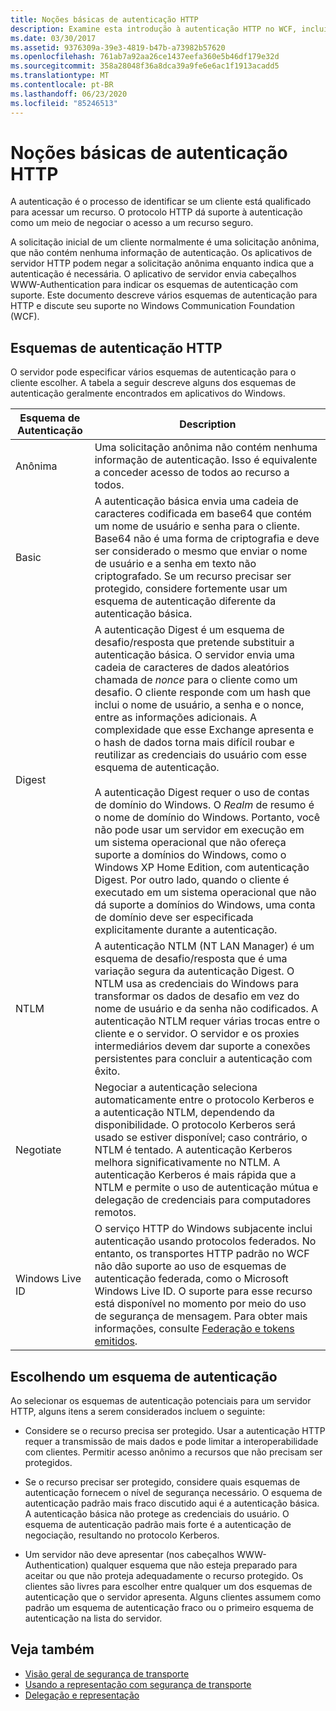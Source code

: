 ```yaml
---
title: Noções básicas de autenticação HTTP
description: Examine esta introdução à autenticação HTTP no WCF, incluindo esquemas de autenticação HTTP e escolhendo um esquema de autenticação.
ms.date: 03/30/2017
ms.assetid: 9376309a-39e3-4819-b47b-a73982b57620
ms.openlocfilehash: 761ab7a92aa26ce1437eefa360e5b46df179e32d
ms.sourcegitcommit: 358a28048f36a8dca39a9fe6e6ac1f1913acadd5
ms.translationtype: MT
ms.contentlocale: pt-BR
ms.lasthandoff: 06/23/2020
ms.locfileid: "85246513"
---
```

# <a name="understanding-http-authentication"></a>Noções básicas de autenticação HTTP
A autenticação é o processo de identificar se um cliente está qualificado para acessar um recurso. O protocolo HTTP dá suporte à autenticação como um meio de negociar o acesso a um recurso seguro.  
  
 A solicitação inicial de um cliente normalmente é uma solicitação anônima, que não contém nenhuma informação de autenticação. Os aplicativos de servidor HTTP podem negar a solicitação anônima enquanto indica que a autenticação é necessária. O aplicativo de servidor envia cabeçalhos WWW-Authentication para indicar os esquemas de autenticação com suporte. Este documento descreve vários esquemas de autenticação para HTTP e discute seu suporte no Windows Communication Foundation (WCF).  
  
## <a name="http-authentication-schemes"></a>Esquemas de autenticação HTTP  
 O servidor pode especificar vários esquemas de autenticação para o cliente escolher. A tabela a seguir descreve alguns dos esquemas de autenticação geralmente encontrados em aplicativos do Windows.  
  
|Esquema de Autenticação|Description|  
|---------------------------|-----------------|  
|Anônima|Uma solicitação anônima não contém nenhuma informação de autenticação. Isso é equivalente a conceder acesso de todos ao recurso a todos.|  
|Basic|A autenticação básica envia uma cadeia de caracteres codificada em base64 que contém um nome de usuário e senha para o cliente. Base64 não é uma forma de criptografia e deve ser considerado o mesmo que enviar o nome de usuário e a senha em texto não criptografado. Se um recurso precisar ser protegido, considere fortemente usar um esquema de autenticação diferente da autenticação básica.|  
|Digest|A autenticação Digest é um esquema de desafio/resposta que pretende substituir a autenticação básica. O servidor envia uma cadeia de caracteres de dados aleatórios chamada de *nonce* para o cliente como um desafio. O cliente responde com um hash que inclui o nome de usuário, a senha e o nonce, entre as informações adicionais. A complexidade que esse Exchange apresenta e o hash de dados torna mais difícil roubar e reutilizar as credenciais do usuário com esse esquema de autenticação.<br /><br /> A autenticação Digest requer o uso de contas de domínio do Windows. O *Realm* de resumo é o nome de domínio do Windows. Portanto, você não pode usar um servidor em execução em um sistema operacional que não ofereça suporte a domínios do Windows, como o Windows XP Home Edition, com autenticação Digest. Por outro lado, quando o cliente é executado em um sistema operacional que não dá suporte a domínios do Windows, uma conta de domínio deve ser especificada explicitamente durante a autenticação.|  
|NTLM|A autenticação NTLM (NT LAN Manager) é um esquema de desafio/resposta que é uma variação segura da autenticação Digest. O NTLM usa as credenciais do Windows para transformar os dados de desafio em vez do nome de usuário e da senha não codificados. A autenticação NTLM requer várias trocas entre o cliente e o servidor. O servidor e os proxies intermediários devem dar suporte a conexões persistentes para concluir a autenticação com êxito.|  
|Negotiate|Negociar a autenticação seleciona automaticamente entre o protocolo Kerberos e a autenticação NTLM, dependendo da disponibilidade. O protocolo Kerberos será usado se estiver disponível; caso contrário, o NTLM é tentado. A autenticação Kerberos melhora significativamente no NTLM. A autenticação Kerberos é mais rápida que a NTLM e permite o uso de autenticação mútua e delegação de credenciais para computadores remotos.|  
|Windows Live ID|O serviço HTTP do Windows subjacente inclui autenticação usando protocolos federados. No entanto, os transportes HTTP padrão no WCF não dão suporte ao uso de esquemas de autenticação federada, como o Microsoft Windows Live ID. O suporte para esse recurso está disponível no momento por meio do uso de segurança de mensagem. Para obter mais informações, consulte [Federação e tokens emitidos](federation-and-issued-tokens.md).|  
  
## <a name="choosing-an-authentication-scheme"></a>Escolhendo um esquema de autenticação  
 Ao selecionar os esquemas de autenticação potenciais para um servidor HTTP, alguns itens a serem considerados incluem o seguinte:  
  
- Considere se o recurso precisa ser protegido. Usar a autenticação HTTP requer a transmissão de mais dados e pode limitar a interoperabilidade com clientes. Permitir acesso anônimo a recursos que não precisam ser protegidos.  
  
- Se o recurso precisar ser protegido, considere quais esquemas de autenticação fornecem o nível de segurança necessário. O esquema de autenticação padrão mais fraco discutido aqui é a autenticação básica. A autenticação básica não protege as credenciais do usuário. O esquema de autenticação padrão mais forte é a autenticação de negociação, resultando no protocolo Kerberos.  
  
- Um servidor não deve apresentar (nos cabeçalhos WWW-Authentication) qualquer esquema que não esteja preparado para aceitar ou que não proteja adequadamente o recurso protegido. Os clientes são livres para escolher entre qualquer um dos esquemas de autenticação que o servidor apresenta. Alguns clientes assumem como padrão um esquema de autenticação fraco ou o primeiro esquema de autenticação na lista do servidor.  
  
## <a name="see-also"></a>Veja também

- [Visão geral de segurança de transporte](transport-security-overview.md)
- [Usando a representação com segurança de transporte](using-impersonation-with-transport-security.md)
- [Delegação e representação](delegation-and-impersonation-with-wcf.md)
